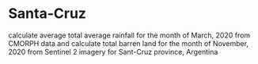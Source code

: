 # Santa-Cruz
calculate average total average rainfall for the month of March, 2020 from CMORPH data
and calculate total barren land for the month of November, 2020 from Sentinel 2 imagery for Sant-Cruz province, Argentina 
